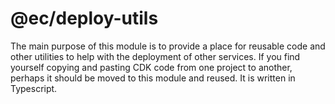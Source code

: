 # @ec/deploy-utils

The main purpose of this module is to provide a place for reusable code and other utilities to help with the deployment of other services.  If you find yourself copying and pasting CDK code from one project to another, perhaps it should be moved to this module and reused. It is written in Typescript.
